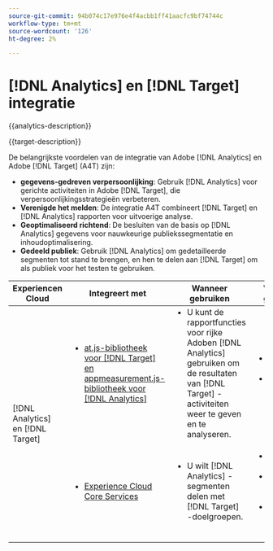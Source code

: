 ```yaml
---
source-git-commit: 94b074c17e976e4f4acbb1ff41aacfc9bf74744c
workflow-type: tm+mt
source-wordcount: '126'
ht-degree: 2%

---
```



# [!DNL Analytics] en [!DNL Target] integratie

{{analytics-description}}

{{target-description}}

De belangrijkste voordelen van de integratie van Adobe [!DNL Analytics] en Adobe [!DNL Target] (A4T) zijn:

+ **gegevens-gedreven verpersoonlijking**: Gebruik [!DNL Analytics] voor gerichte activiteiten in Adobe [!DNL Target], die verpersoonlijkingsstrategieën verbeteren.
+ **Verenigde het melden**: De integratie A4T combineert [!DNL Target] en [!DNL Analytics] rapporten voor uitvoerige analyse.
+ **Geoptimaliseerd richtend**: De besluiten van de basis op [!DNL Analytics] gegevens voor nauwkeurige publiekssegmentatie en inhoudoptimalisering.
+ **Gedeeld publiek**: Gebruik [!DNL Analytics] om gedetailleerde segmenten tot stand te brengen, en hen te delen aan [!DNL Target] om als publiek voor het testen te gebruiken.

<table>
    <thead>
            <tr>
                <th>Experiencen Cloud</th>
                <th>Integreert met</th>
                <th>Wanneer gebruiken</th>
                <th>Vaak voorkomende gebruiksscenario's</th>
            </tr>
    </thead>
    <tbody>
        <tr>
            <td rowspan="2">[!DNL Analytics] en [!DNL Target]</td>
            <td>
                <ul style="margin-top: 0;">
                    <li><a href="../../integrations/tutorials/analytics-target/analytics-target.md" target="_blank" rel="noreferrer">at.js-bibliotheek voor [!DNL Target] en appmeasurement.js-bibliotheek voor [!DNL Analytics]</a></li>
                </ul>
            </td>
            <td>
                <ul style="margin-top: 0;">
                    <li>U kunt de rapportfuncties voor rijke Adoben [!DNL Analytics] gebruiken om de resultaten van [!DNL Target] -activiteiten weer te geven en te analyseren.</li>
                </ul>
            </td>
            <td>
                <ul style="margin-top: 0;">
                    <li>Aanbevelingen voor persoonlijke inhoud.</li>
                    <li>A/B Testen en optimaliseren.</li>
                </ul>
            </td>
        </tr>
        <tr>
            <td>
                <ul style="margin-top: 0;">
                    <li><a href="https://experienceleague.adobe.com/docs/target/using/integrate/mmp.html?lang=nl-NL" target="_blank" rel="noreferrer">Experience Cloud Core Services</a></li>
                </ul>
            </td>
            <td>
                <ul style="margin-top: 0;">
                    <li>U wilt [!DNL Analytics] -segmenten delen met [!DNL Target] -doelgroepen.</li>
                </ul>
            </td>
            <td>
                <ul style="margin-top: 0;">
                    <li>Conversiesegmenten delen</li>
                    <li>Segmenten met affiniteit voor inhoud delen</li>
                    <li>Gerichte ervaringen op basis van segmenten.</li>
                </ul>
            </td>
        </tr>
    </tbody>
</table>
